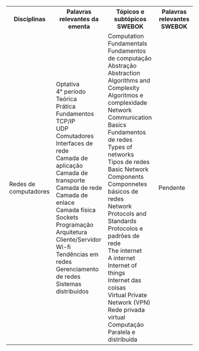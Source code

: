 <table>
    <tr>
      <th>Disciplinas</th>
      <th>Palavras relevantes da ementa</th>
      <th>Tópicos e subtópicos SWEBOK</th>
      <th>Palavras relevantes SWEBOK</th>
    </tr>
    <tr>
        <td>Redes de computadores</td>
            <td>Optativa</br>	
                4° período</br>	
                Teórica</br>	
                Prática</br> 	
                Fundamentos</br>	
                TCP/IP</br>
                UDP</br>
                Comutadores</br>	
                Interfaces de rede</br>	
                Camada de aplicação</br>
                Camada de transporte</br>	
                Camada de rede</br>	
                Camada de enlace</br>	
                Camada física</br>	
                Sockets</br>	
                Programação</br>
                Arquitetura Cliente/Servidor</br>	
                Wi-fi</br>	
                Tendências em redes</br>	
                Gerenciamento de redes</br>	
                Sistemas distribuídos</br>
            </td>
            <td>
                Computation Fundamentals</br>	
                Fundamentos de computação</br>	
                Abstração</br>	
                Abstraction</br>	
                Algorithms and Complexity</br>	
                Algoritmos e complexidade</br> 	
                Network Communication Basics</br>	
                Fundamentos de redes</br>	
                Types of networks</br>	
                Tipos de redes</br>	
                Basic Network Components</br> 	
                Componnetes básicos de redes</br> 	
                Network Protocols and Standards</br>
                Protocolos e padrões de rede</br>	
                The internet</br>	
                A internet</br>	
                Internet of things</br>	
                Internet das coisas</br>	
                Virtual Private Network (VPN)</br>	
                Rede privada virtual</br>	
                Computação Paralela e distribuída</br>
            </td>
            <td>
                Pendente
            </td>
    </tr>
</table>

